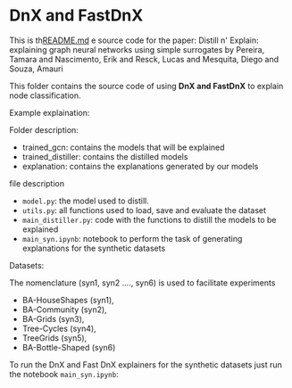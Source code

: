 
# DnX and FastDnX 


This is th[README.md](https://github.com/tamararruda/DnX/files/9826113/README.md)
e source code for the paper: Distill n' Explain: explaining graph neural networks using simple surrogates by Pereira, Tamara and Nascimento, Erik and Resck, Lucas and Mesquita, Diego and Souza, Amauri

This folder contains the source code of using **DnX and FastDnX** to explain node classification. 



Example explaination:

Folder description:
  * trained_gcn: contains the models that will be explained
  * trained_distiller: contains the distilled models
  * explanation: contains the explanations generated by our models

file description
  * `model.py`: the model used to distill.
  * `utils.py`: all functions used to load, save and evaluate the dataset
  * `main_distiller.py`: code with the functions to distill the models to be explained
  * `main_syn.ipynb`: notebook to perform the task of generating explanations for the synthetic datasets
  
Datasets: 

The nomenclature (syn1, syn2 ...., syn6) is used to facilitate experiments

  * BA-HouseShapes (syn1), 
  * BA-Community (syn2), 
  * BA-Grids (syn3), 
  * Tree-Cycles (syn4), 
  * TreeGrids (syn5), 
  * BA-Bottle-Shaped (syn6) 

To run the DnX and Fast DnX explainers for the synthetic datasets just run the notebook `main_syn.ipynb`:

